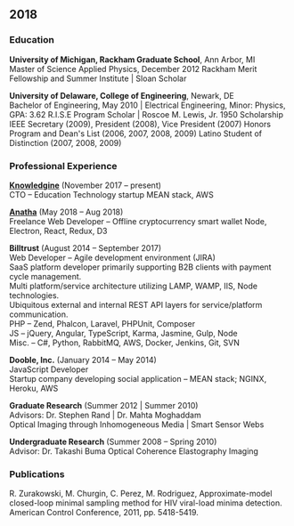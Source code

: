 ## 2018 

### Education

**University of Michigan, Rackham Graduate School**, Ann Arbor, MI  
Master of Science Applied Physics, December 2012
Rackham Merit Fellowship and Summer Institute | Sloan Scholar

**University of Delaware, College of Engineering**, Newark, DE  
Bachelor of Engineering, May 2010 | Electrical Engineering, Minor: Physics, GPA: 3.62
R.I.S.E Program Scholar | Roscoe M. Lewis, Jr. 1950 Scholarship 
IEEE Secretary (2009), President (2008), Vice President (2007)
Honors Program and Dean's List (2006, 2007, 2008, 2009)
Latino Student of Distinction (2007, 2008, 2009)

### Professional Experience

[**Knowledgine**](https://www.knowledgine.com/) (November 2017 – present)  
CTO  –  Education Technology startup
MEAN stack, AWS
  
[**Anatha**](http://www.projectanatha.co/) (May 2018 – Aug 2018)  
Freelance Web Developer  –  Offline cryptocurrency smart wallet
Node, Electron, React, Redux, D3

**Billtrust** (August 2014 – September 2017)  
Web Developer  –  Agile development environment (JIRA)  
SaaS platform developer primarily supporting B2B clients with payment cycle management.  
Multi platform/service architecture utilizing LAMP, WAMP, IIS, Node technologies.  
Ubiquitous external and internal REST API layers for service/platform communication.  
PHP  –  Zend, Phalcon, Laravel, PHPUnit, Composer  
JS  –  jQuery, Angular, TypeScript, Karma, Jasmine, Gulp, Node  
Misc.  –  C#, Python, RabbitMQ, AWS, Docker, Jenkins, Git, SVN  

**Dooble, Inc.** (January 2014 – May 2014)  
JavaScript Developer  
Startup company developing social application – MEAN stack; NGINX, Heroku, AWS

**Graduate Research** (Summer 2012 | Summer 2010)  
Advisors: Dr. Stephen Rand | Dr. Mahta Moghaddam  
Optical Imaging through Inhomogeneous Media | Smart Sensor Webs

**Undergraduate Research** (Summer 2008 – Spring 2010)   
Advisor: Dr. Takashi Buma
Optical Coherence Elastography Imaging

### Publications

R. Zurakowski, M. Churgin, C. Perez, M. Rodriguez, Approximate-model closed-loop minimal sampling method for HIV viral-load minima detection. American Control Conference, 2011, pp. 5418-5419.
